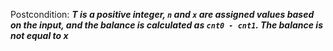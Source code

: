 Postcondition: ***T is a positive integer, `n` and `x` are assigned values based on the input, and the balance is calculated as `cnt0 - cnt1`. The balance is not equal to x***